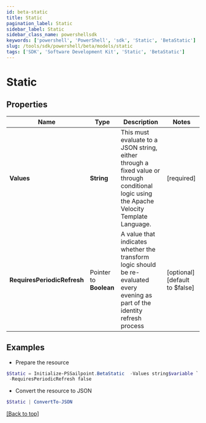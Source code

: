 ```yaml
---
id: beta-static
title: Static
pagination_label: Static
sidebar_label: Static
sidebar_class_name: powershellsdk
keywords: ['powershell', 'PowerShell', 'sdk', 'Static', 'BetaStatic'] 
slug: /tools/sdk/powershell/beta/models/static
tags: ['SDK', 'Software Development Kit', 'Static', 'BetaStatic']
---
```



# Static

## Properties

Name | Type | Description | Notes
------------ | ------------- | ------------- | -------------
**Values** |  **String** | This must evaluate to a JSON string, either through a fixed value or through conditional logic using the Apache Velocity Template Language. | [required]
**RequiresPeriodicRefresh** |  Pointer to **Boolean** | A value that indicates whether the transform logic should be re-evaluated every evening as part of the identity refresh process | [optional] [default to $false]

## Examples

- Prepare the resource
```powershell
$Static = Initialize-PSSailpoint.BetaStatic  -Values string$variable `
 -RequiresPeriodicRefresh false
```

- Convert the resource to JSON
```powershell
$Static | ConvertTo-JSON
```


[[Back to top]](#) 

